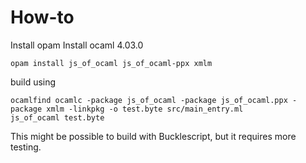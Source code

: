 # How-to
Install opam
Install ocaml 4.03.0
```
opam install js_of_ocaml js_of_ocaml-ppx xmlm
```

build using
```
ocamlfind ocamlc -package js_of_ocaml -package js_of_ocaml.ppx -package xmlm -linkpkg -o test.byte src/main_entry.ml
js_of_ocaml test.byte
```
This might be possible to build with Bucklescript, but it requires more testing.
